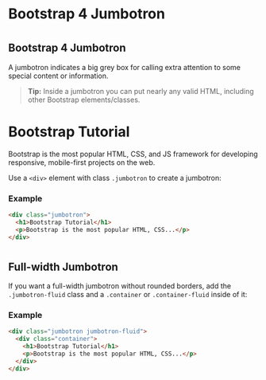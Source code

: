 Bootstrap 4 Jumbotron
=====================

#  

Bootstrap 4 Jumbotron
---------------------

A jumbotron indicates a big grey box for calling extra attention to some special content or information.

> **Tip:** Inside a jumbotron you can put nearly any valid HTML, including other Bootstrap elements/classes.

Bootstrap Tutorial
==================

Bootstrap is the most popular HTML, CSS, and JS framework for developing responsive, mobile-first projects on the web.

Use a `<div>` element with class `.jumbotron` to create a jumbotron:

### Example

``` html
<div class="jumbotron">
  <h1>Bootstrap Tutorial</h1>
  <p>Bootstrap is the most popular HTML, CSS...</p>
</div>
```

#  

Full-width Jumbotron
--------------------

If you want a full-width jumbotron without rounded borders, add the `.jumbotron-fluid` class and a `.container` or `.container-fluid` inside of it:

### Example

``` html
<div class="jumbotron jumbotron-fluid">
  <div class="container">
    <h1>Bootstrap Tutorial</h1>
    <p>Bootstrap is the most popular HTML, CSS...</p>
  </div>
</div>
```
